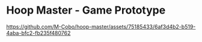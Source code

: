 # Hoop Master - Game Prototype

https://github.com/M-Cobo/hoop-master/assets/75185433/6af3d4b2-b519-4aba-bfc2-fb235f480762
